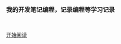 <!-- 主页封面显示 _coverpage.md --> 

![]( )

### 我的开发笔记编程，记录编程等学习记录

<!-- <span id="busuanzi_container_site_pv" >
    👀 本站总访问量：<span id="busuanzi_value_site_pv">111</span> 次
</span>
<span id="busuanzi_container_site_uv"  >
    | 🚴‍♂️ 本站总访客数：<span id="busuanzi_value_site_uv">111</span> 人
</span> -->

<br>

[开始阅读](/README.md)
